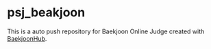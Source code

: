 # psj_beakjoon
This is a auto push repository for Baekjoon Online Judge created with [BaekjoonHub](https://github.com/BaekjoonHub/BaekjoonHub).
